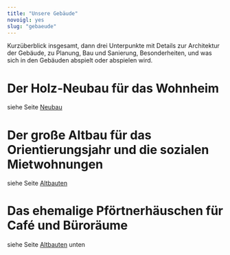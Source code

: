 ```yaml
---
title: "Unsere Gebäude"
novoigl: yes
slug: "gebaeude"
---
```


Kurzüberblick insgesamt, dann drei Unterpunkte mit Details zur Architektur der Gebäude,
zu Planung, Bau und Sanierung, Besonderheiten, und was sich in den Gebäuden abspielt oder abspielen wird.

# Der Holz-Neubau für das Wohnheim

siehe Seite [Neubau](/neubau)

# Der große Altbau für das Orientierungsjahr und die sozialen Mietwohnungen

siehe Seite [Altbauten](/altbauten)

# Das ehemalige Pförtnerhäuschen für Café und Büroräume

siehe Seite [Altbauten](/altbauten) unten
